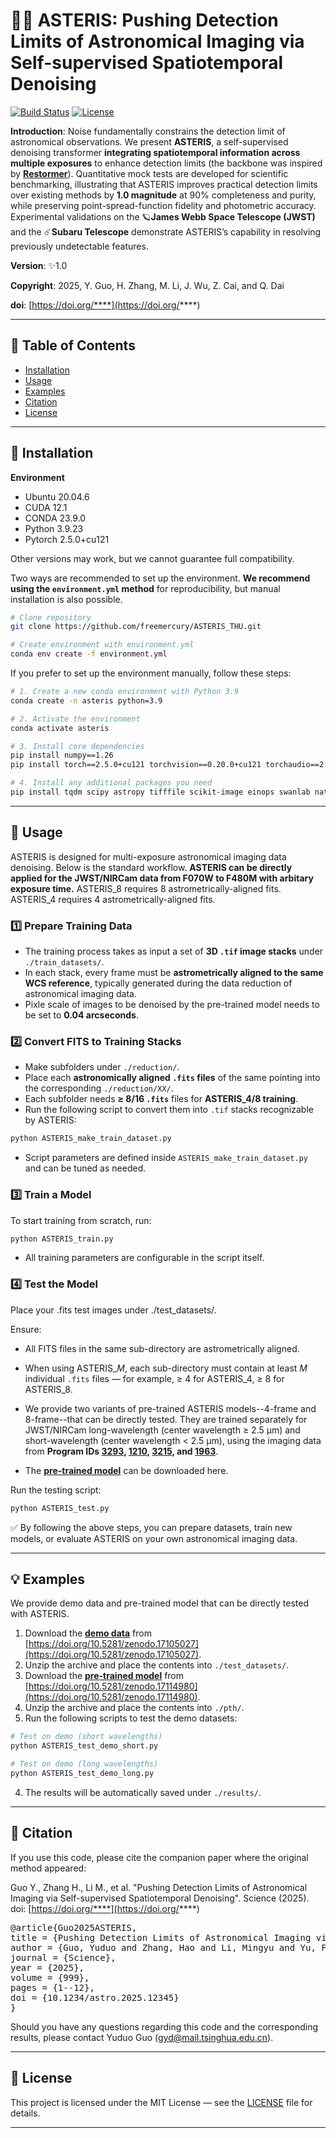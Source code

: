 # 🌌🌟 ASTERIS: Pushing Detection Limits of Astronomical Imaging via Self-supervised Spatiotemporal Denoising 

[![Build Status](https://img.shields.io/badge/build-passing-brightgreen)]()
[![License](https://img.shields.io/badge/license-MIT-blue.svg)]()

**Introduction**: Noise fundamentally constrains the detection limit of astronomical observations. We present **ASTERIS**, a self-supervised denoising transformer **integrating spatiotemporal information across multiple exposures** to enhance detection limits  (the backbone was inspired by **[Restormer](https://github.com/swz30/Restormer)**). Quantitative mock tests are developed for scientific benchmarking, illustrating that ASTERIS improves practical detection limits over existing methods by **1.0 magnitude** at 90% completeness and purity, while preserving point-spread-function fidelity and photometric accuracy. Experimental validations on the 🪐**James Webb Space Telescope (JWST)** and the ☄️**Subaru Telescope** demonstrate ASTERIS’s capability in resolving previously undetectable features.

**Version**: ✨1.0

**Copyright**: 2025, Y. Guo, H. Zhang, M. Li, J. Wu, Z. Cai, and Q. Dai

**doi**: [https://doi.org/****](https://doi.org/****)


---

## 📖 Table of Contents
- [Installation](#-installation)
- [Usage](#-usage)
- [Examples](#-examples)
- [Citation](#-citation)
- [License](#-license)
---

## 🔧 Installation

**Environment**

- Ubuntu 20.04.6
- CUDA 12.1
- CONDA 23.9.0
- Python 3.9.23
- Pytorch 2.5.0+cu121

Other versions may work, but we cannot guarantee full compatibility.

Two ways are recommended to set up the environment. **We recommend using the `environment.yml` method** for reproducibility, but manual installation is also possible.

```bash
# Clone repository
git clone https://github.com/freemercury/ASTERIS_THU.git

# Create environment with environment.yml
conda env create -f environment.yml
```

If you prefer to set up the environment manually, follow these steps:

```bash
# 1. Create a new conda environment with Python 3.9
conda create -n asteris python=3.9

# 2. Activate the environment
conda activate asteris

# 3. Install core dependencies
pip install numpy==1.26
pip install torch==2.5.0+cu121 torchvision==0.20.0+cu121 torchaudio==2.5.0+cu121 --index-url https://download.pytorch.org/whl/cu121

# 4. Install any additional packages you need
pip install tqdm scipy astropy tifffile scikit-image einops swanlab natsort pathlib
```


---

## 📂 Usage

ASTERIS is designed for multi-exposure astronomical imaging data denoising. Below is the standard workflow.
**ASTERIS can be directly applied for the JWST/NIRCam data from F070W to F480M with arbitary exposure time.**
ASTERIS_8 requires 8 astrometrically-aligned fits.
ASTERIS_4 requires 4 astrometrically-aligned fits.


### 1️⃣ Prepare Training Data

- The training process takes as input a set of **3D `.tif` image stacks** under `./train_datasets/`.  
- In each stack, every frame must be **astrometrically aligned to the same WCS reference**, typically generated during the data reduction of astronomical imaging data.
- Pixle scale of images to be denoised by the pre-trained model needs to be set to **0.04 arcseconds**.

### 2️⃣ Convert FITS to Training Stacks

- Make subfolders under `./reduction/`.
- Place each **astronomically aligned `.fits` files** of the same pointing into the corresponding `./reduction/XX/`.
- Each subfolder needs **≥ 8/16 `.fits`** files for **ASTERIS_4/8 training**.
- Run the following script to convert them into `.tif` stacks recognizable by ASTERIS:  

```bash
python ASTERIS_make_train_dataset.py
```

- Script parameters are defined inside `ASTERIS_make_train_dataset.py` and can be tuned as needed.

### 3️⃣ Train a Model

To start training from scratch, run:
```bash
python ASTERIS_train.py
```
- All training parameters are configurable in the script itself.


### 4️⃣ Test the Model

Place your .fits test images under ./test_datasets/.

Ensure:

- All FITS files in the same sub-directory are astrometrically aligned.

- When using ASTERIS_*M*, each sub-directory must contain at least *M* individual `.fits` files — for example, ≥ 4 for ASTERIS_4, ≥ 8 for ASTERIS_8.

- We provide two variants of pre-trained ASTERIS models--4-frame and 8-frame--that can be directly tested. They are trained separately for JWST/NIRCam long-wavelength (center wavelength ≥ 2.5 μm) and short-wavelength (center wavelength < 2.5 μm), using the imaging data from **Program IDs [3293](https://www.stsci.edu/jwst-program-info/download/jwst/pdf/3293/), [1210](https://www.stsci.edu/jwst/phase2-public/1210.pdf), [3215](https://www.stsci.edu/jwst-program-info/download/jwst/pdf/3215/), and [1963](https://www.stsci.edu/jwst/phase2-public/1963.pdf)**.

- The **[pre-trained model](https://doi.org/10.5281/zenodo.17114980)** can be downloaded here.


Run the testing script:
```bash
python ASTERIS_test.py
```

✅ By following the above steps, you can prepare datasets, train new models, or evaluate ASTERIS on your own astronomical imaging data.

---

## 💡 Examples

We provide demo data and pre-trained model that can be directly tested with ASTERIS.  

1. Download the **[demo data](https://doi.org/10.5281/zenodo.17105027)** from [https://doi.org/10.5281/zenodo.17105027](https://doi.org/10.5281/zenodo.17105027).   
2. Unzip the archive and place the contents into `./test_datasets/`. 
3. Download the **[pre-trained model](https://doi.org/10.5281/zenodo.17114980)** from [https://doi.org/10.5281/zenodo.17114980](https://doi.org/10.5281/zenodo.17114980). 
4. Unzip the archive and place the contents into `./pth/`.  
5. Run the following scripts to test the demo datasets:
```bash
# Test on demo (short wavelengths)
python ASTERIS_test_demo_short.py

# Test on demo (long wavelengths)
python ASTERIS_test_demo_long.py
```
4. The results will be automatically saved under `./results/`.

---

## 📝 Citation

If you use this code, please cite the companion paper where the original method appeared:

Guo Y., Zhang H., Li M., et al. "Pushing Detection Limits of Astronomical Imaging via Self-supervised Spatiotemporal Denoising". Science (2025). doi: [https://doi.org/****](https://doi.org/****)

<pre>@article{Guo2025ASTERIS, 
title = {Pushing Detection Limits of Astronomical Imaging via Self-supervised Spatiotemporal Denoising}, 
author = {Guo, Yuduo and Zhang, Hao and Li, Mingyu and Yu, Fujiang and Wu, Yunjing and  Hao, Yuhan and Huang, Song and Liang, Yongming and Lin, Xiaojing and Li, Xinyang and Wu, Jiamin and Cai, Zheng and Dai, Qionghai}, 
journal = {Science}, 
year = {2025}, 
volume = {999}, 
pages = {1--12}, 
doi = {10.1234/astro.2025.12345}
}</pre>

Should you have any questions regarding this code and the corresponding results, please contact Yuduo Guo (gyd@mail.tsinghua.edu.cn).

---

## 📜 License

This project is licensed under the MIT License — see the [LICENSE](LICENSE) file for details.

---
